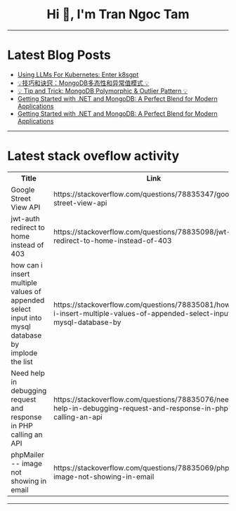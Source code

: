 <h1 align="center">Hi 👋, I'm Tran Ngoc Tam</h1>

---

# Latest Blog Posts 
<!-- BLOG-POST-LIST:START -->
- [Using LLMs For Kubernetes: Enter k8sgpt](https://dev.to/thenjdevopsguy/using-llms-for-kubernetes-enter-k8sgpt-3pb9)
- [💡技巧和诀窍：MongoDB多态性和异常值模式 💡](https://dev.to/mongodb-builder/ji-qiao-he-jue-qiao-mongodbduo-tai-xing-he-yi-chang-zhi-mo-shi-347d)
- [💡 Tip and Trick: MongoDB Polymorphic &amp; Outlier Pattern 💡](https://dev.to/mongodb-builder/tip-and-trick-mongodb-polymorphic-outlier-pattern-j97)
- [Getting Started with .NET and MongoDB: A Perfect Blend for Modern Applications](https://dev.to/saint_vandora/getting-started-with-net-and-mongodb-a-perfect-blend-for-modern-applications-5de4)
- [Getting Started with .NET and MongoDB: A Perfect Blend for Modern Applications](https://dev.to/saint_vandora/getting-started-with-net-and-mongodb-a-perfect-blend-for-modern-applications-4lma)
<!-- BLOG-POST-LIST:END -->

---

# Latest stack oveflow activity
<table>
  <tr><th>Title</th><th>Link</th></tr>
  <!-- STACKOVERFLOW:START --><tr><td>Google Street View API</td><td>https://stackoverflow.com/questions/78835347/google-street-view-api</td></tr><tr><td>jwt-auth redirect to home instead of 403</td><td>https://stackoverflow.com/questions/78835098/jwt-auth-redirect-to-home-instead-of-403</td></tr><tr><td>how can i insert multiple values of appended select input into mysql database by implode the list</td><td>https://stackoverflow.com/questions/78835081/how-can-i-insert-multiple-values-of-appended-select-input-into-mysql-database-by</td></tr><tr><td>Need help in debugging request and response in PHP calling an API</td><td>https://stackoverflow.com/questions/78835076/need-help-in-debugging-request-and-response-in-php-calling-an-api</td></tr><tr><td>phpMailer -- image not showing in email</td><td>https://stackoverflow.com/questions/78835069/phpmailer-image-not-showing-in-email</td></tr><!-- STACKOVERFLOW:END -->
</table>

---


